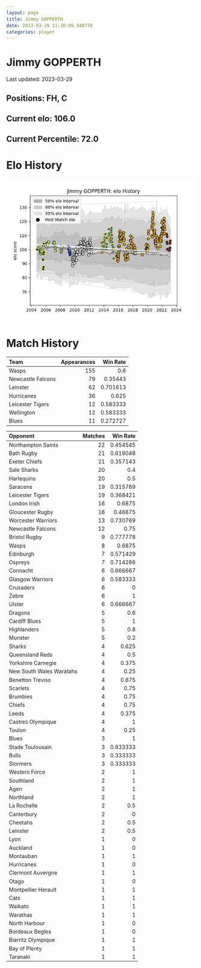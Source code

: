 ```yaml
---  
layout: page  
title: Jimmy GOPPERTH  
date: 2023-03-29 11:30:00.948770  
categories: player  
---
```

# Jimmy GOPPERTH


Last updated: 2023-03-29
## Positions: FH, C

## Current elo: 106.0

## Current Percentile: 72.0

# Elo History


![elo history](history_JimmyGOPPERTH.png)
# Match History


| Team              |   Appearances |   Win Rate |
|:------------------|--------------:|-----------:|
| Wasps             |           155 |   0.6      |
| Newcastle Falcons |            79 |   0.35443  |
| Leinster          |            62 |   0.701613 |
| Hurricanes        |            36 |   0.625    |
| Leicester Tigers  |            12 |   0.583333 |
| Wellington        |            12 |   0.583333 |
| Blues             |            11 |   0.272727 |

| Opponent                 |   Matches |   Win Rate |
|:-------------------------|----------:|-----------:|
| Northampton Saints       |        22 |   0.454545 |
| Bath Rugby               |        21 |   0.619048 |
| Exeter Chiefs            |        21 |   0.357143 |
| Sale Sharks              |        20 |   0.4      |
| Harlequins               |        20 |   0.5      |
| Saracens                 |        19 |   0.315789 |
| Leicester Tigers         |        19 |   0.368421 |
| London Irish             |        16 |   0.6875   |
| Gloucester Rugby         |        16 |   0.46875  |
| Worcester Warriors       |        13 |   0.730769 |
| Newcastle Falcons        |        12 |   0.75     |
| Bristol Rugby            |         9 |   0.777778 |
| Wasps                    |         8 |   0.6875   |
| Edinburgh                |         7 |   0.571429 |
| Ospreys                  |         7 |   0.714286 |
| Connacht                 |         6 |   0.666667 |
| Glasgow Warriors         |         6 |   0.583333 |
| Crusaders                |         6 |   0        |
| Zebre                    |         6 |   1        |
| Ulster                   |         6 |   0.666667 |
| Dragons                  |         5 |   0.6      |
| Cardiff Blues            |         5 |   1        |
| Highlanders              |         5 |   0.8      |
| Munster                  |         5 |   0.2      |
| Sharks                   |         4 |   0.625    |
| Queensland Reds          |         4 |   0.5      |
| Yorkshire Carnegie       |         4 |   0.375    |
| New South Wales Waratahs |         4 |   0.25     |
| Benetton Treviso         |         4 |   0.875    |
| Scarlets                 |         4 |   0.75     |
| Brumbies                 |         4 |   0.75     |
| Chiefs                   |         4 |   0.75     |
| Leeds                    |         4 |   0.375    |
| Castres Olympique        |         4 |   1        |
| Toulon                   |         4 |   0.25     |
| Blues                    |         3 |   1        |
| Stade Toulousain         |         3 |   0.833333 |
| Bulls                    |         3 |   0.333333 |
| Stormers                 |         3 |   0.333333 |
| Western Force            |         2 |   1        |
| Southland                |         2 |   1        |
| Agen                     |         2 |   1        |
| Northland                |         2 |   1        |
| La Rochelle              |         2 |   0.5      |
| Canterbury               |         2 |   0        |
| Cheetahs                 |         2 |   0.5      |
| Leinster                 |         2 |   0.5      |
| Lyon                     |         1 |   0        |
| Auckland                 |         1 |   0        |
| Montauban                |         1 |   1        |
| Hurricanes               |         1 |   0        |
| Clermont Auvergne        |         1 |   1        |
| Otago                    |         1 |   0        |
| Montpellier Herault      |         1 |   1        |
| Cats                     |         1 |   1        |
| Waikato                  |         1 |   1        |
| Warathas                 |         1 |   1        |
| North Harbour            |         1 |   0        |
| Bordeaux Begles          |         1 |   0        |
| Biarritz Olympique       |         1 |   1        |
| Bay of Plenty            |         1 |   1        |
| Taranaki                 |         1 |   1        |